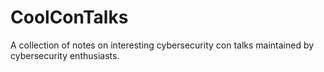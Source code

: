 # CoolConTalks
A collection of notes on interesting cybersecurity con talks maintained by cybersecurity enthusiasts.
